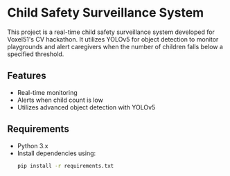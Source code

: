 # Child Safety Surveillance System

This project is a real-time child safety surveillance system developed for Voxel51's CV hackathon. It utilizes YOLOv5 for object detection to monitor playgrounds and alert caregivers when the number of children falls below a specified threshold.

## Features

- Real-time monitoring
- Alerts when child count is low
- Utilizes advanced object detection with YOLOv5

## Requirements

- Python 3.x
- Install dependencies using:
  ```bash
  pip install -r requirements.txt
